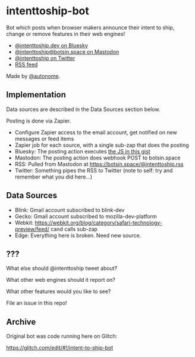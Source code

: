 # intenttoship-bot

Bot which posts when browser makers announce their intent to ship, change or remove features in their web engines!

* [@intenttoship.dev on Bluesky](https://bsky.app/profile/intenttoship.dev)
* [@intenttoship@botsin.space on Mastodon](https://twitter.com/intenttoship/)
* [@intenttoship on Twitter](https://twitter.com/intenttoship/)
* [RSS feed](https://botsin.space/@intenttoship.rss)

Made by [@autonome](https://github.com/autonome/).

## Implementation

Data sources are described in the Data Sources section below.

Posting is done via Zapier.

- Configure Zapier access to the email account, get notified on new messages or feed items
- Zapier job for each source, with a single sub-zap that does the posting
- Bluesky: The posting action executes [the JS in this gist](https://gist.github.com/autonome/96c809b1774651d5bbb2dcf07e38833e)
- Mastodon: The posting action does webhook POST to botsin.space
- RSS: Pulled from Mastodon at https://botsin.space/@intenttoship.rss
- Twitter: Something pipes the RSS to Twitter (note to self: try and remember what you did here...)

## Data Sources

- Blink: Gmail account subscribed to blink-dev
- Gecko: Gmail account subscribed to mozilla-dev-platform
- Webkit: https://webkit.org/blog/category/safari-technology-preview/feed/ cand calls sub-zap
- Edge: Everything here is broken. Need new source.

## ???

What else should @intenttoship tweet about?

What other web engines should it report on?

What other features would you like to see?

File an issue in this repo!

## Archive

Original bot was code running here on Glitch:

https://glitch.com/edit/#!/intent-to-ship-bot


